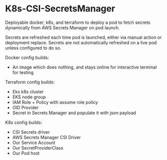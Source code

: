 # K8s-CSI-SecretsManager

Deployable docker, k8s, and terraform to deploy a pod to fetch secrets dynamically from AWS Secrets Manager on pod launch. 

Secrets are refreshed each time pod is launched, either via manual action or deployment replace. Secrets are not automatically refreshed on a live pod unless configured to do so. 

Docker config builds: 
- An image which does nothing, and stays online for interactive terminal for testing

Terraform config builds: 
- Eks k8s cluster
- EKS node group
- IAM Role + Policy with assume role policy
- OID Provider
- Secret in Secrets Manager and populate it with json payload

K8s config builds: 
- CSI Secrets driver
- AWS Secrets Manager CSI Driver
- Our Service Account
- Our SecretProviderClass
- Our Pod host


